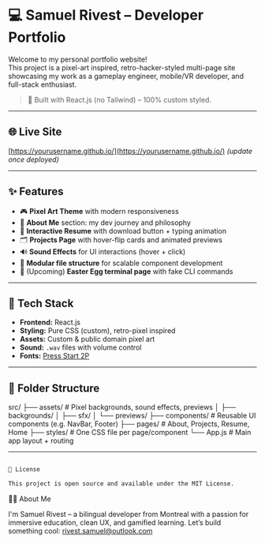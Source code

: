 # 💻 Samuel Rivest – Developer Portfolio

Welcome to my personal portfolio website!  
This project is a pixel-art inspired, retro-hacker-styled multi-page site showcasing my work as a gameplay engineer, mobile/VR developer, and full-stack enthusiast.

> 🔧 Built with React.js (no Tailwind) – 100% custom styled.

---

## 🌐 Live Site

[https://yourusername.github.io/](https://yourusername.github.io/) *(update once deployed)*

---

## ✨ Features

- 🎮 **Pixel Art Theme** with modern responsiveness
- 🧠 **About Me** section: my dev journey and philosophy
- 🧾 **Interactive Resume** with download button + typing animation
- 🗂️ **Projects Page** with hover-flip cards and animated previews
- 🔊 **Sound Effects** for UI interactions (hover + click)
- 📁 **Modular file structure** for scalable component development
- 💾 (Upcoming) **Easter Egg terminal page** with fake CLI commands

---

## 🧱 Tech Stack

- **Frontend:** React.js
- **Styling:** Pure CSS (custom), retro-pixel inspired
- **Assets:** Custom & public domain pixel art
- **Sound:** `.wav` files with volume control
- **Fonts:** [Press Start 2P](https://fonts.google.com/specimen/Press+Start+2P)

---

## 📂 Folder Structure

src/
├── assets/ # Pixel backgrounds, sound effects, previews
│ ├── backgrounds/
│ ├── sfx/
│ └── previews/
├── components/ # Reusable UI components (e.g. NavBar, Footer)
├── pages/ # About, Projects, Resume, Home
├── styles/ # One CSS file per page/component
└── App.js # Main app layout + routing


---


```bash

📄 License

This project is open source and available under the MIT License.
```

🙋‍♂️ About Me

I'm Samuel Rivest – a bilingual developer from Montreal with a passion for immersive education, clean UX, and gamified learning.
Let’s build something cool: rivest.samuel@outlook.com


